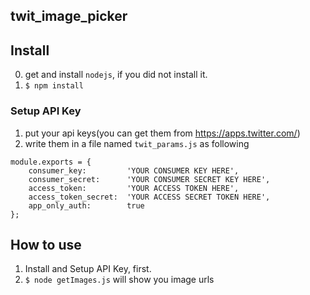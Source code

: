 twit_image_picker
----------------------


## Install
0. get and install `nodejs`, if you did not install it.
1. `$ npm install`

### Setup API Key
1. put your api keys(you can get them from https://apps.twitter.com/)
2. write them in a file named `twit_params.js` as following

```
module.exports = {
	consumer_key:         'YOUR CONSUMER KEY HERE',
	consumer_secret:      'YOUR CONSUMER SECRET KEY HERE',
	access_token:         'YOUR ACCESS TOKEN HERE',
	access_token_secret:  'YOUR ACCESS SECRET TOKEN HERE',
	app_only_auth:        true
};
```

## How to use
1. Install and Setup API Key, first.
2. `$ node getImages.js` will show you image urls
